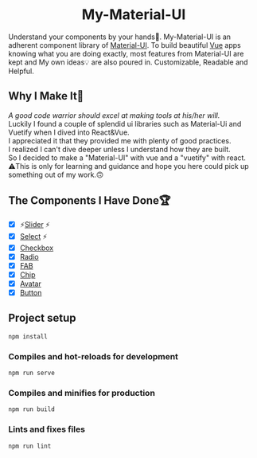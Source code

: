 <h1 align="center">My-Material-UI</h1>

Understand your components by your hands🔨. My-Material-UI is an adherent component library of [Material-UI](https://github.com/mui-org/material-ui). To build beautiful [Vue](https://github.com/vuejs/vue) apps knowing what you are doing exactly, most features from Material-UI are kept and My own ideas💡 are also poured in. Customizable, Readable and Helpful.

## Why I Make It🛵

_A good code warrior should excel at making tools at his/her will._  
Luckily I found a couple of splendid ui libraries such as Material-Ui and Vuetify when I dived into React&Vue.  
I appreciated it that they provided me with plenty of good practices.  
I realized I can't dive deeper unless I understand how they are built.  
So I decided to make a "Material-UI" with vue and a "vuetify" with react.  
⚠️This is only for learning and guidance and hope you here could pick up something out of my work.🙃

## The Components I Have Done🏆

- [x] ⚡[Slider](https://mym-ui-git-master-kyloc.vercel.app/slider) ⚡
- [x] [Select](https://mym-ui-git-master-kyloc.vercel.app/select) ⚡
- [x] [Checkbox](https://mym-ui-git-master-kyloc.vercel.app/checkbox)
- [x] [Radio](https://mym-ui-git-master-kyloc.vercel.app/radio-button)
- [x] [FAB](https://mym-ui-git-master-kyloc.vercel.app/float-action-button)
- [x] [Chip](https://mym-ui-git-master-kyloc.vercel.app/chip)
- [x] [Avatar](https://mym-ui-git-master-kyloc.vercel.app/avatar)
- [x] [Button](https://mym-ui-git-master-kyloc.vercel.app/button)

## Project setup

```
npm install
```

### Compiles and hot-reloads for development

```
npm run serve
```

### Compiles and minifies for production

```
npm run build
```

### Lints and fixes files

```
npm run lint
```
